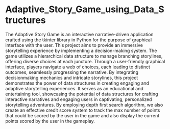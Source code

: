 # Adaptive_Story_Game_using_Data_Structures

The Adaptive Story Game is an interactive narrative-driven application crafted using the tkinter library in Python for the purpose of graphical interface with the user. This project aims to provide an immersive storytelling experience by implementing a decision-making system. The game utilizes a hierarchical data structure to manage branching storylines, offering diverse choices at each juncture. Through a user-friendly graphical interface, players navigate a web of choices, each leading to distinct outcomes, seamlessly progressing the narrative. By integrating decisionmaking mechanics and intricate storylines, this project demonstrates the power of data structures in creating engaging and adaptive storytelling experiences. It serves as an educational and entertaining tool, showcasing the potential of data structures for crafting interactive narratives and engaging users in captivating, personalized storytelling adventures. By employing depth first search algorithm, we also create an effective credit score system to track the max number of points that could be scored by the user in the game and also display the current points scored by the user in the gameplay. 

